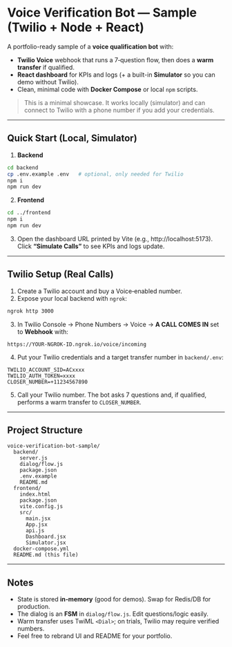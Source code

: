 # Voice Verification Bot — Sample (Twilio + Node + React)

A portfolio-ready sample of a **voice qualification bot** with:
- **Twilio Voice** webhook that runs a 7‑question flow, then does a **warm transfer** if qualified.
- **React dashboard** for KPIs and logs (+ a built-in **Simulator** so you can demo without Twilio).
- Clean, minimal code with **Docker Compose** or local `npm` scripts.

> This is a minimal showcase. It works locally (simulator) and can connect to Twilio with a phone number if you add your credentials.

---

## Quick Start (Local, Simulator)
1) **Backend**
```bash
cd backend
cp .env.example .env   # optional, only needed for Twilio
npm i
npm run dev
```
2) **Frontend**
```bash
cd ../frontend
npm i
npm run dev
```
3) Open the dashboard URL printed by Vite (e.g., http://localhost:5173). Click **“Simulate Calls”** to see KPIs and logs update.

---

## Twilio Setup (Real Calls)
1) Create a Twilio account and buy a Voice‑enabled number.
2) Expose your local backend with `ngrok`:
```bash
ngrok http 3000
```
3) In Twilio Console → Phone Numbers → Voice → **A CALL COMES IN** set to **Webhook** with:
```
https://YOUR-NGROK-ID.ngrok.io/voice/incoming
```
4) Put your Twilio credentials and a target transfer number in `backend/.env`:
```
TWILIO_ACCOUNT_SID=ACxxxx
TWILIO_AUTH_TOKEN=xxxx
CLOSER_NUMBER=+11234567890
```
5) Call your Twilio number. The bot asks 7 questions and, if qualified, performs a warm transfer to `CLOSER_NUMBER`.

---

## Project Structure
```
voice-verification-bot-sample/
  backend/
    server.js
    dialog/flow.js
    package.json
    .env.example
    README.md
  frontend/
    index.html
    package.json
    vite.config.js
    src/
      main.jsx
      App.jsx
      api.js
      Dashboard.jsx
      Simulator.jsx
  docker-compose.yml
  README.md (this file)
```

---

## Notes
- State is stored **in‑memory** (good for demos). Swap for Redis/DB for production.
- The dialog is an **FSM** in `dialog/flow.js`. Edit questions/logic easily.
- Warm transfer uses TwiML `<Dial>`; on trials, Twilio may require verified numbers.
- Feel free to rebrand UI and README for your portfolio.
